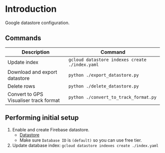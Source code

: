 # Introduction
Google datastore configuration.

## Commands
| Description | Command |
| --- | --- |
| Update index | ```gcloud datastore indexes create ./index.yaml``` |
| Download and export datastore | ```python ./export_datastore.py``` |
| Delete rows | ```python ./delete_datastore.py``` |
| Convert to GPS Visualiser track format | ```python ./convert_to_track_format.py``` |

## Performing initial setup
1. Enable and create Firebase datastore.
    - [Datastore](https://console.cloud.google.com/datastore/databases)
    - Make sure ```Database ID``` is ```(default)``` so you can use free tier.
2. Update database index: ```gcloud datastore indexes create ./index.yaml```

